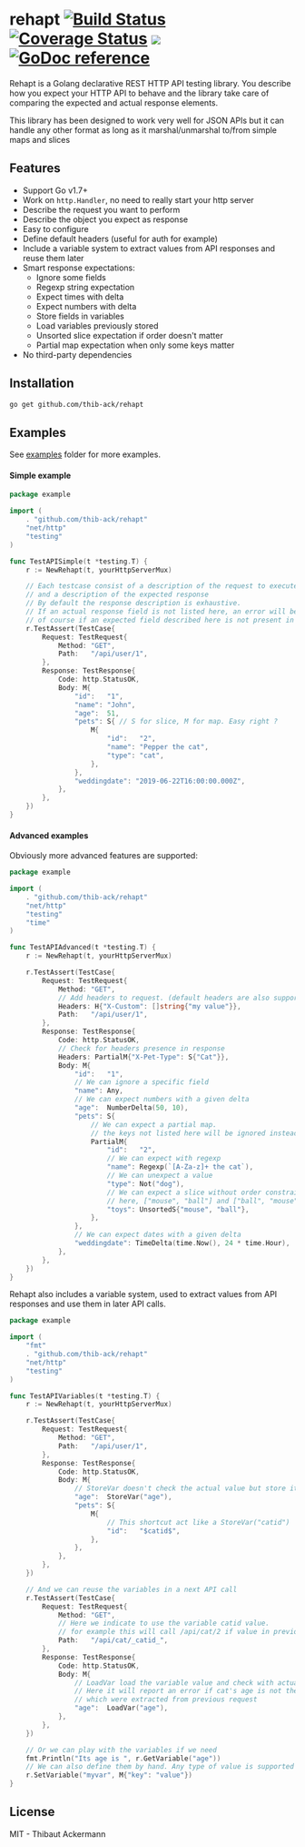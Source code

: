 
# rehapt [![Build Status](https://travis-ci.com/thib-ack/rehapt.svg?branch=master)](https://travis-ci.com/thib-ack/rehapt) <a href='https://coveralls.io/github/thib-ack/rehapt'><img src='https://coveralls.io/repos/github/thib-ack/rehapt/badge.svg' alt='Coverage Status' /></a> <a href="https://goreportcard.com/report/github.com/thib-ack/rehapt"><img src="https://goreportcard.com/badge/github.com/thib-ack/rehapt"></a> <a href="https://godoc.org/github.com/thib-ack/rehapt"><img src="https://godoc.org/github.com/thib-ack/rehapt?status.svg" alt="GoDoc reference"></a>

Rehapt is a Golang declarative REST HTTP API testing library.
You describe how you expect your HTTP API to behave and the library take care of comparing the expected and actual response elements.

This library has been designed to work very well for JSON APIs but it can 
handle any other format as long as it marshal/unmarshal to/from simple maps and slices

## Features

- Support Go v1.7+
- Work on `http.Handler`, no need to really start your http server
- Describe the request you want to perform
- Describe the object you expect as response
- Easy to configure
- Define default headers (useful for auth for example)
- Include a variable system to extract values from API responses and reuse them later
- Smart response expectations:
    - Ignore some fields
    - Regexp string expectation
    - Expect times with delta
    - Expect numbers with delta
    - Store fields in variables
    - Load variables previously stored
    - Unsorted slice expectation if order doesn't matter
    - Partial map expectation when only some keys matter
- No third-party dependencies

## Installation

```bash
go get github.com/thib-ack/rehapt
```

## Examples

See [examples](https://github.com/thib-ack/rehapt/blob/master/examples) folder for more examples.

#### Simple example

```go
package example

import (
    . "github.com/thib-ack/rehapt"
    "net/http"
    "testing"
)

func TestAPISimple(t *testing.T) {
    r := NewRehapt(t, yourHttpServerMux)

    // Each testcase consist of a description of the request to execute
    // and a description of the expected response
    // By default the response description is exhaustive. 
    // If an actual response field is not listed here, an error will be triggered
    // of course if an expected field described here is not present in response, an error will be triggered too.
    r.TestAssert(TestCase{
        Request: TestRequest{
            Method: "GET",
            Path:   "/api/user/1",
        },
        Response: TestResponse{
            Code: http.StatusOK,
            Body: M{
                "id":   "1",
                "name": "John",
                "age":  51,
                "pets": S{ // S for slice, M for map. Easy right ?
                    M{
                        "id":   "2",
                        "name": "Pepper the cat",
                        "type": "cat",
                    },
                },
                "weddingdate": "2019-06-22T16:00:00.000Z",
            },
        },
    })
}
```

#### Advanced examples

Obviously more advanced features are supported:

```go
package example

import (
    . "github.com/thib-ack/rehapt"
    "net/http"
    "testing"
    "time"
)

func TestAPIAdvanced(t *testing.T) {
    r := NewRehapt(t, yourHttpServerMux)

    r.TestAssert(TestCase{
        Request: TestRequest{
            Method: "GET",
            // Add headers to request. (default headers are also supported)
            Headers: H{"X-Custom": []string{"my value"}},
            Path:   "/api/user/1",
        },
        Response: TestResponse{
            Code: http.StatusOK,
            // Check for headers presence in response
            Headers: PartialM{"X-Pet-Type": S{"Cat"}},
            Body: M{
                "id":   "1",
                // We can ignore a specific field
                "name": Any,
                // We can expect numbers with a given delta
                "age":  NumberDelta(50, 10),
                "pets": S{
                    // We can expect a partial map. 
                    // the keys not listed here will be ignored instead of returned as missing
                    PartialM{
                        "id":   "2",
                        // We can expect with regexp
                        "name": Regexp(`[A-Za-z]+ the cat`),
                        // We can unexpect a value
                        "type": Not("dog"),
                        // We can expect a slice without order constraint
                        // here, ["mouse", "ball"] and ["ball", "mouse"] are valid responses
                        "toys": UnsortedS{"mouse", "ball"},
                    },
                },
                // We can expect dates with a given delta
                "weddingdate": TimeDelta(time.Now(), 24 * time.Hour),
            },
        },
    })
}
```

Rehapt also includes a variable system, used to extract values from API responses and use them in later API calls.

```go
package example

import (
    "fmt"
    . "github.com/thib-ack/rehapt"
    "net/http"
    "testing"
)

func TestAPIVariables(t *testing.T) {
    r := NewRehapt(t, yourHttpServerMux)

    r.TestAssert(TestCase{
        Request: TestRequest{
            Method: "GET",
            Path:   "/api/user/1",
        },
        Response: TestResponse{
            Code: http.StatusOK,
            Body: M{
                // StoreVar doesn't check the actual value but store it in a variable named "age" here
                "age":  StoreVar("age"),
                "pets": S{
                    M{
                        // This shortcut act like a StoreVar("catid")
                        "id":   "$catid$",
                    },
                },
            },
        },
    })

    // And we can reuse the variables in a next API call
    r.TestAssert(TestCase{
        Request: TestRequest{
            Method: "GET",
            // Here we indicate to use the variable catid value. 
            // for example this will call /api/cat/2 if value in previous request was 2
            Path:   "/api/cat/_catid_",
        },
        Response: TestResponse{
            Code: http.StatusOK,
            Body: M{
                // LoadVar load the variable value and check with actual response value.
                // Here it will report an error if cat's age is not the same as John's age
                // which were extracted from previous request
                "age":  LoadVar("age"),
            },
        },
    })

    // Or we can play with the variables if we need
    fmt.Println("Its age is ", r.GetVariable("age"))
    // We can also define them by hand. Any type of value is supported
    r.SetVariable("myvar", M{"key": "value"})
}
```

## License

MIT - Thibaut Ackermann
